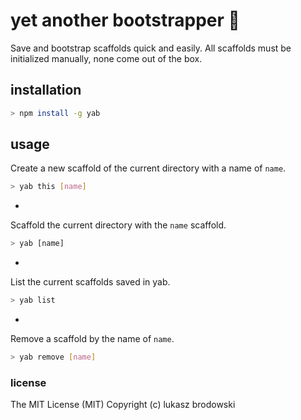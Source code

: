 # yet another bootstrapper 🌯
Save and bootstrap scaffolds quick and easily.
All scaffolds must be initialized manually, none come out of the box.

## installation
```bash
> npm install -g yab
```

## usage

Create a new scaffold of the current directory with a name of `name`.
```bash
> yab this [name]
```

-

Scaffold the current directory with the `name` scaffold.
```bash
> yab [name]
```

-

List the current scaffolds saved in yab.
```bash
> yab list
```

-

Remove a scaffold by the name of `name`.
```bash
> yab remove [name]
```

### license
The MIT License (MIT)
Copyright (c) lukasz brodowski
